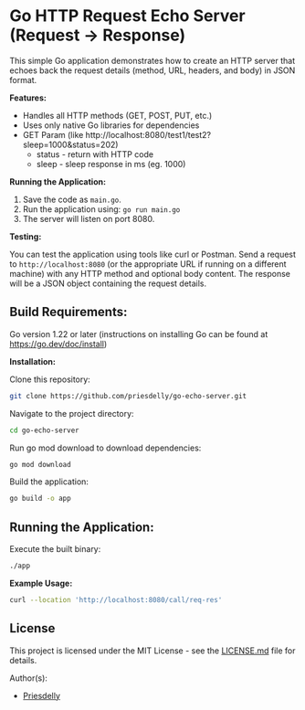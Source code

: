 # Go HTTP Request Echo Server (Request -> Response)
This simple Go application demonstrates how to create an HTTP server that echoes back the request details (method, URL, headers, and body) in JSON format.

**Features:**

- Handles all HTTP methods (GET, POST, PUT, etc.)
- Uses only native Go libraries for dependencies
- GET Param (like http://localhost:8080/test1/test2?sleep=1000&status=202)
  - status - return with HTTP code
  - sleep - sleep response in ms (eg. 1000)

**Running the Application:**

1. Save the code as `main.go`.
2. Run the application using: `go run main.go`
3. The server will listen on port 8080.

**Testing:**

You can test the application using tools like curl or Postman. Send a request to `http://localhost:8080` (or the appropriate URL if running on a different machine) with any HTTP method and optional body content. The response will be a JSON object containing the request details.


## Build Requirements:

Go version 1.22 or later (instructions on installing Go can be found at https://go.dev/doc/install)

**Installation:**

Clone this repository:
``` bash
git clone https://github.com/priesdelly/go-echo-server.git
```
Navigate to the project directory:
``` bash
cd go-echo-server
```
Run go mod download to download dependencies:
```bash
go mod download
```
Build the application:
```bash
go build -o app
```

## Running the Application:

Execute the built binary:
```bash
./app
```
**Example Usage:**
```bash
curl --location 'http://localhost:8080/call/req-res'
```

## License

This project is licensed under the MIT License - see the [LICENSE.md](LICENSE.md) file for details.

Author(s):
- [Priesdelly](https://github.com/priesdelly)

